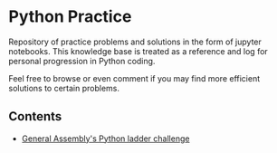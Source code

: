 # Python Practice
 
Repository of practice problems and solutions in the form of jupyter notebooks. This knowledge base is treated as a reference and log for personal progression in Python coding.

Feel free to browse or even comment if you may find more efficient solutions to certain problems.

## Contents
* [General Assembly's Python ladder challenge](https://github.com/richengo/Python-Practice/tree/main/python_ladder_GA)
